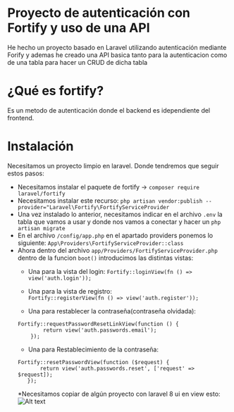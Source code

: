 # Proyecto de autenticación con Fortify y uso de una API

He hecho un proyecto basado en Laravel utilizando autenticación mediante Forify y ademas he creado una API basica tanto para la autenticacion como de una tabla para hacer un CRUD de dicha tabla

# ¿Qué es fortify?

Es un metodo de autenticación donde el backend es idependiente del frontend.

# Instalación

Necesitamos un proyecto limpio en laravel. Donde tendremos que seguir estos pasos:

* Necesitamos instalar el paquete de fortify -> ``composer require laravel/fortify``
* Necesitamos instalar este recurso: ``php artisan vendor:publish --provider="Laravel\Fortify\FortifyServiceProvider``
* Una vez instalado lo anterior, necesitamos indicar en el archivo ``.env`` la tabla que vamos a usar y donde nos vamos a conectar y hacer un ``php artisan migrate``
* En el archivo ``/config/app.php`` en el apartado providers ponemos lo siguiente: ``App\Providers\FortifyServiceProvider::class``
* Ahora dentro del archivo ``app/Providers/FortifyServiceProvider.php`` dentro de la funcion ``boot()`` introducimos las distintas vistas:
    - Una para la vista del login: 
    ``Fortify::loginView(fn () => view('auth.login'));``
    
    - Una para la vista de registro:   
    ``Fortify::registerView(fn () => view('auth.register'));``
    
    - Una para restablecer la contraseña(contraseña olvidada):
    ```
    Fortify::requestPasswordResetLinkView(function () {
            return view('auth.passwords.email');
        });
     ``` 
     - Una para Restablecimiento de la contraseña:
     ```
     Fortify::resetPasswordView(function ($request) {
            return view('auth.passwords.reset', ['request' => $request]);
        });
     ```
     *Necesitamos copiar de algún proyecto con laravel 8 ui en view esto:
     ![Alt text](/relative/path/to/img.jpg?raw=true "Optional Title")
     
